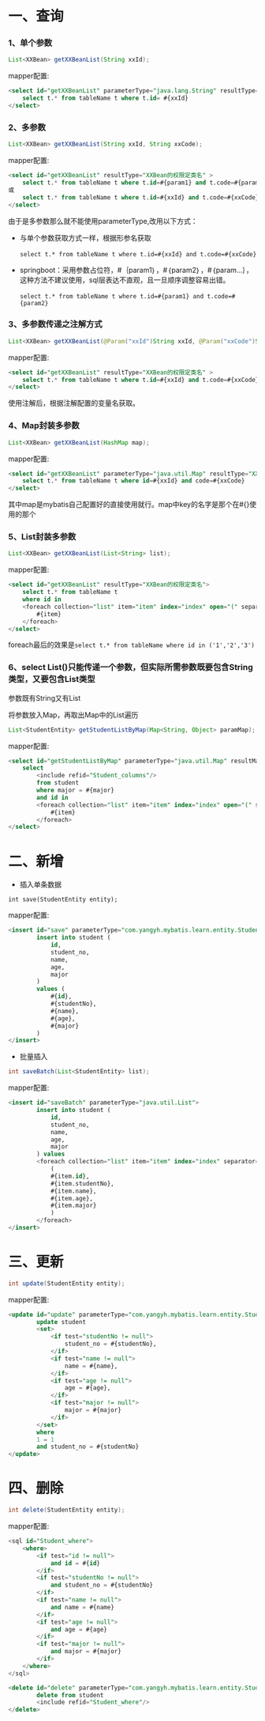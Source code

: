 # 一、查询

### 1、单个参数

```java
List<XXBean> getXXBeanList(String xxId);
```

mapper配置:

```sql
<select id="getXXBeanList" parameterType="java.lang.String" resultType="XXBean的权限定类名">
    select t.* from tableName t where t.id= #{xxId}
</select>
```
### 2、多参数

```java
List<XXBean> getXXBeanList(String xxId, String xxCode);
```

mapper配置:

```sql
<select id="getXXBeanList" resultType="XXBean的权限定类名" >
    select t.* from tableName t where t.id=#{param1} and t.code=#{param2}
或
    select t.* from tableName t where t.id=#{xxId} and t.code=#{xxCode}
</select>
```

由于是多参数那么就不能使用parameterType,改用以下方式：

* 与单个参数获取方式一样，根据形参名获取

  ​		``select t.* from tableName t where t.id=#{xxId} and t.code=#{xxCode}``

* springboot：采用参数占位符，#｛param1｝，#｛param2｝，#｛param…｝，这种方法不建议使用，sql层表达不直观，且一旦顺序调整容易出错。

  ​		``select t.* from tableName t where t.id=#{param1} and t.code=#{param2}``

### 3、多参数传递之注解方式

```java
List<XXBean> getXXBeanList(@Param("xxId")String xxId, @Param("xxCode")String xxCode);
```
mapper配置:

```sql
<select id="getXXBeanList" resultType="XXBean的权限定类名" >
    select t.* from tableName t where t.id=#{xxId} and t.code=#{xxCode}
</select>
```

使用注解后，根据注解配置的变量名获取。

### 4、Map封装多参数

```java
List<XXBean> getXXBeanList(HashMap map);
```

mapper配置:

```sql
<select id="getXXBeanList" parameterType="java.util.Map" resultType="XXBean的权限定类名">
    select t.* from tableName t where id=#{xxId} and code=#{xxCode}
</select>
```

其中map是mybatis自己配置好的直接使用就行。map中key的名字是那个在#{}使用的那个

### 5、List封装多参数

```java
List<XXBean> getXXBeanList(List<String> list);
```

mapper配置:

```sql
<select id="getXXBeanList" resultType="XXBean的权限定类名">
    select t.* from tableName t 
    where id in
    <foreach collection="list" item="item" index="index" open="(" separartor=",", close=")" >
        #{item}
    </foreach>
</select>
```

foreach最后的效果是``select t.* from tableName where id in ('1','2','3')``

### 6、select List()只能传递一个参数，但实际所需参数既要包含String类型，又要包含List类型

参数既有String又有List

将参数放入Map，再取出Map中的List遍历

```java
List<StudentEntity> getStudentListByMap(Map<String, Object> paramMap);
```
mapper配置:

```sql
<select id="getStudentListByMap" parameterType="java.util.Map" resultMap="RM_Student">
    select
        <include refid="Student_columns"/>
        from student
        where major = #{major}
        and id in
        <foreach collection="list" item="item" index="index" open="(" separator="," close=")">
            #{item}
        </foreach>
</select>
```

# 二、新增

* 插入单条数据

```jaav
int save(StudentEntity entity);
```

mapper配置:

```sql
<insert id="save" parameterType="com.yangyh.mybatis.learn.entity.StudentEntity">
        insert into student (
            id,
            student_no,
            name,
            age,
            major
        )
        values (
            #{id},
            #{studentNo},
            #{name},
            #{age},
            #{major}
        )
</insert>
```

* 批量插入

```java
int saveBatch(List<StudentEntity> list);
```

mapper配置:

```sql
<insert id="saveBatch" parameterType="java.util.List">
        insert into student (
            id,
            student_no,
            name,
            age,
            major
        ) values
        <foreach collection="list" item="item" index="index" separator=",">
            (
            #{item.id},
            #{item.studentNo},
            #{item.name},
            #{item.age},
            #{item.major}
            )
        </foreach>
</insert>
```

# 三、更新

```java
int update(StudentEntity entity);
```

mapper配置:

```sql
<update id="update" parameterType="com.yangyh.mybatis.learn.entity.StudentEntity" flushCache="true">
        update student
        <set>
            <if test="studentNo != null">
                student_no = #{studentNo},
            </if>
            <if test="name != null">
                name = #{name},
            </if>
            <if test="age != null">
                age = #{age},
            </if>
            <if test="major != null">
                major = #{major}
            </if>
        </set>
        where
        1 = 1
        and student_no = #{studentNo}
</update>
```

# 四、删除

```java
int delete(StudentEntity entity);
```

mapper配置:

```sql
<sql id="Student_where">
    <where>
        <if test="id != null">
            and id = #{id}
        </if>
        <if test="studentNo != null">
            and student_no = #{studentNo}
        </if>
        <if test="name != null">
            and name = #{name}
        </if>
        <if test="age != null">
            and age = #{age}
        </if>
        <if test="major != null">
            and major = #{major}
        </if>
    </where>
</sql>

<delete id="delete" parameterType="com.yangyh.mybatis.learn.entity.StudentEntity">
        delete from student
        <include refid="Student_where"/>
</delete>
```